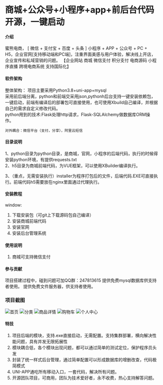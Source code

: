 # 商城+公众号+小程序+app+前后台代码开源，一键启动

#### 介绍
蜜熊电商， [ 微信 + 支付宝 + 百度 + 头条 ] 小程序 + APP + 公众号 + PC + H5，企业官网[支持移动端和PC端]，注重界面美感与用户体验，解决线上开店，企业宣传和私域营销的问题。 【企业网站 商城 微信支付 积分支付 电商源码 小程序直播 跨境电商系统 支持国际化】

#### 软件架构
整体架构：
	项目主要采用Python3.8+uni-app+mysql  
	采用前后端分离，python和前端交采用json,pythonh后台支持一键安装依赖包，一键启动，前端有编译后的部署包可直接使用，也可使用Xbuild自己编译，并根据自己的需求自定义修改代码。  
	python用到的技术:Flask处理http请求，Flask-SQLAlchemy做数据库ORM操作。  

	对外耦合：微信平台（支付，分享），阿里云短信  


#### 目录说明  
1、python目录为python目录，是商城，官网，小程序的后端代码，执行的时候得安装python环境，有提供requests.txt  
2、h5目录为商城前端代码，为VUE框架，可以使用XBuilder编译执行。


3、（重点，无需安装执行）installer为程序打包后的文件，后端代码.EXE可直接执行。前端代码h5需要放在nginx里面通过代理执行。
#### 安装教程
window:
1.  下载安装包（可git上下载源码包自己编译）  
2.  安装商城前端代码  
3.  安装官网  
4.  安装后台管理系统  

#### 使用说明

1.  商城可支持微信支付  


#### 参与贡献

项目搭建过程中，碰到问题可加QQ群：247813615
提供免费mysql数据库供支持者使用。
提供免费文件服务器，供支持者使用。


###  项目截图
![首页](https://images.gitee.com/uploads/images/2021/0220/125859_7188eab7_1442520.png "首页.png")
![分类](https://images.gitee.com/uploads/images/2021/0220/125918_47d8cc7d_1442520.png "分类.png")
![商品详情](https://images.gitee.com/uploads/images/2021/0220/125932_e8a83e3b_1442520.png "商品详情.png")
![购物车](https://images.gitee.com/uploads/images/2021/0220/125942_036bfc74_1442520.png "购物车.png")
![个人中心](https://images.gitee.com/uploads/images/2021/0220/125957_70f230bb_1442520.png "个人中心.png")

#### 特技

1.   项目后端的模块，支持.exe直接启动，无需配置。支持集群部署，横向解决性能问题，具有并发无限拓展性
2.  模块耦合低，各个模块出现问题，都可以通过简单的测试定位，保护程序员头发
3.  封装了统一样式后台管理，通过简单配置可以形成数据库的增删改查，代码极简模式
4.  UNI-APP通吃所有移动入口，一套代码，解决所有问题。
5.  开源团队项目，可商用，团队为技术爱好者，永不收费，热心支持解答问题。
